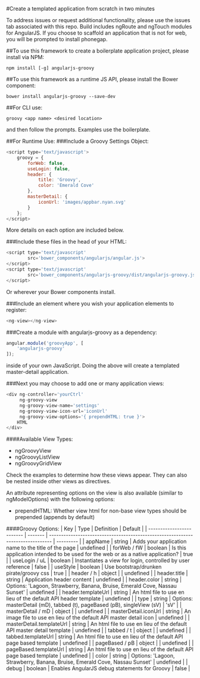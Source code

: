 #Create a templated application from scratch in two minutes

To address issues or request additional functionality, please use the issues tab associated with this repo. Build includes ngRoute and ngTouch modules for AngularJS. If you choose to scaffold an application that is not for web, you will be prompted to install phonegap.

##To use this framework to create a boilerplate application project, please install via NPM:
```shell
npm install [-g] angularjs-groovy
```

##To use this framework as a runtime JS API, please install the Bower component:
```shell
bower install angularjs-groovy --save-dev
```

##For CLI use:
```shell
groovy <app name> <desired location>
```
and then follow the prompts. Examples use the boilerplate.

##For Runtime Use:
###Include a Groovy Settings Object:
```javascript
<script type='text/javascript'>
    groovy = {
        forWeb: false,
        useLogin: false,
        header: {
            title: 'Groovy',
            color: 'Emerald Cove'
        },
        masterDetail: {
            iconUrl: 'images/appbar.nyan.svg'
        }
    };
</script>
```
More details on each option are included below.

###Include these files in the head of your HTML:
```javascript
<script type='text/javascript'
        src='bower_components/angularjs/angular.js'>
</script>
<script type='text/javascript'
        src='bower_components/angularjs-groovy/dist/angularjs-groovy.js'>
</script>
```
Or wherever your Bower components install.

###Include an element where you wish your application elements to register:
```javascript
<ng-view></ng-view>
```

###Create a module with angularjs-groovy as a dependency:
```javascript
angular.module('groovyApp', [
    'angularjs-groovy'
]);
```
inside of your own JavaScript. Doing the above will create a templated master-detail application.

###Next you may choose to add one or many application views:
```javascript
<div ng-controller='yourCtrl'
     ng-groovy-view
     ng-groovy-view-name='settings'
     ng-groovy-view-icon-url='iconUrl'
     ng-groovy-view-options='{ prependHTML: true }'>
    HTML
</div>
```

####Available View Types:
* ngGroovyView
* ngGroovyListView
* ngGroovyGridView

Check the examples to determine how these views appear. They can also be nested inside other views as directives.

An attribute representing options on the view is also available (similar to ngModelOptions) with the following options:
* prependHTML: Whether view html for non-base view types should be prepended (appends by default)

####Groovy Options:
| Key                       | Type    | Definition                                                                      | Default   |
| ------------------------- | ------- | ------------------------------------------------------------------------------- | --------- |
| appName                   | string  | Adds your application name to the title of the page                             | undefined |
| forWeb / fW               | boolean | Is this application intended to be used for the web or as a native application? | true      |
| useLogin / uL             | boolean | Instantiates a view for login, controlled by user reference                     | false     |
| useStyle                  | boolean | Use bootstrap/drunken pirate/groovy css                                         | true      |
| header / h                | object  |                                                                                 | undefined |
| header.title              | string  | Application header content                                                      | undefined |
| header.color              | string  | Options: 'Lagoon, Strawberry, Banana, Bruise, Emerald Cove, Nassau Sunset'      | undefined |
| header.templateUrl        | string  | An html file to use en lieu of the default API header template                  | undefined |
| type                      | string  | Options: masterDetail (mD), tabbed (t), pageBased (pB), singleView (sV)         | 'sV'      |
| masterDetail / mD         | object  |                                                                                 | undefined |
| masterDetail.iconUrl      | string  | An image file to use en lieu of the default API master detail icon              | undefined |
| masterDetail.templateUrl  | string  | An html file to use en lieu of the default API master detail template           | undefined |
| tabbed / t                | object  |                                                                                 | undefined |
| tabbed.templateUrl        | string  | An html file to use en lieu of the default API page based template              | undefined |
| pageBased / pB            | object  |                                                                                 | undefined |
| pageBased.templateUrl     | string  | An html file to use en lieu of the default API page based template              | undefined |
| color                     | string  | Options: 'Lagoon, Strawberry, Banana, Bruise, Emerald Cove, Nassau Sunset'      | undefined |
| debug                     | boolean | Enables AngularJS debug statements for Groovy                                   | false     |
